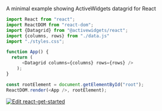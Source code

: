 
A minimal example showing ActiveWidgets datagrid for React

```js
import React from "react";
import ReactDOM from "react-dom";
import {Datagrid} from "@activewidgets/react";
import {columns, rows} from "./data.js"
import "./styles.css";

function App() {
  return (
      <Datagrid columns={columns} rows={rows} />
    );
}

const rootElement = document.getElementById("root");
ReactDOM.render(<App />, rootElement);
```

[![Edit react-get-started](https://codesandbox.io/static/img/play-codesandbox.svg)](https://codesandbox.io/s/github/activewidgets/react/tree/master/examples/get-started)

